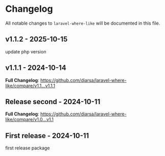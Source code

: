 # Changelog

All notable changes to `laravel-where-like` will be documented in this file.

## v1.1.2 - 2025-10-15

update php version

## v1.1.1 - 2024-10-14

**Full Changelog**: https://github.com/diarsa/laravel-where-like/compare/v1.1...v1.1.1

## Release second - 2024-10-11

**Full Changelog**: https://github.com/diarsa/laravel-where-like/compare/v1.0...v1.1

## First release - 2024-10-11

first release package
